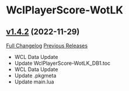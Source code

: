 # WclPlayerScore-WotLK

## [v1.4.2](https://github.com/icaca/WclPlayerScore/tree/v1.4.2) (2022-11-29)
[Full Changelog](https://github.com/icaca/WclPlayerScore/commits/v1.4.2) [Previous Releases](https://github.com/icaca/WclPlayerScore/releases)

- WCL Data Update  
- Update WclPlayerScore-WotLK\_DB1.toc  
- WCL Data Update  
- Update .pkgmeta  
- Update main.lua  
